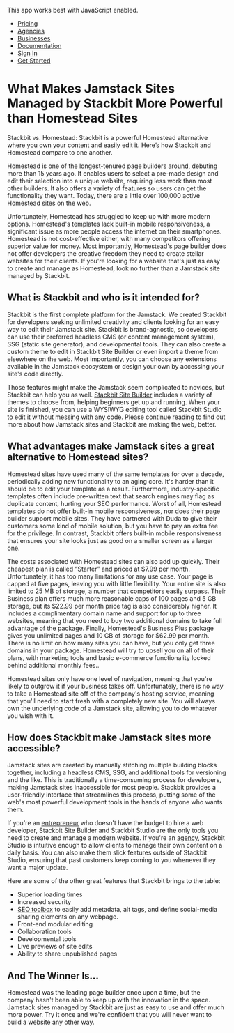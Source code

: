 This app works best with JavaScript enabled.





-   [Pricing](/pricing)
-   [Agencies](/agencies)
-   [Businesses](/businesses)
-   [Documentation](https://www.stackbit.com/docs/)
-   [Sign In](https://app.stackbit.com/)
-   <a href="https://app.stackbit.com/create" class="button-component button-component-theme-accent button-component-hollow"><span>Get Started</span></a>

What Makes Jamstack Sites Managed by Stackbit More Powerful than Homestead Sites
================================================================================

Stackbit vs. Homestead: Stackbit is a powerful Homestead alternative where you own your content and easily edit it. Here’s how Stackbit and Homestead compare to one another.

Homestead is one of the longest-tenured page builders around, debuting more than 15 years ago. It enables users to select a pre-made design and edit their selection into a unique website, requiring less work than most other builders. It also offers a variety of features so users can get the functionality they want. Today, there are a little over 100,000 active Homestead sites on the web.

Unfortunately, Homestead has struggled to keep up with more modern options. Homestead's templates lack built-in mobile responsiveness, a significant issue as more people access the internet on their smartphones. Homestead is not cost-effective either, with many competitors offering superior value for money. Most importantly, Homestead's page builder does not offer developers the creative freedom they need to create stellar websites for their clients. If you're looking for a website that's just as easy to create and manage as Homestead, look no further than a Jamstack site managed by Stackbit.

What is Stackbit and who is it intended for?
--------------------------------------------

Stackbit is the first complete platform for the Jamstack. We created Stackbit for developers seeking unlimited creativity and clients looking for an easy way to edit their Jamstack site. Stackbit is brand-agnostic, so developers can use their preferred headless CMS (or content management system), SSG (static site generator), and developmental tools. They can also create a custom theme to edit in Stackbit Site Builder or even import a theme from elsewhere on the web. Most importantly, you can choose any extensions available in the Jamstack ecosystem or design your own by accessing your site's code directly.

Those features might make the Jamstack seem complicated to novices, but Stackbit can help you as well. [Stackbit Site Builder](https://app.stackbit.com/create) includes a variety of themes to choose from, helping beginners get up and running. When your site is finished, you can use a WYSIWYG editing tool called Stackbit Studio to edit it without messing with any code. Please continue reading to find out more about how Jamstack sites and Stackbit are making the web, better.

What advantages make Jamstack sites a great alternative to Homestead sites?
---------------------------------------------------------------------------

Homestead sites have used many of the same templates for over a decade, periodically adding new functionality to an aging core. It's harder than it should be to edit your template as a result. Furthermore, industry-specific templates often include pre-written text that search engines may flag as duplicate content, hurting your SEO performance. Worst of all, Homestead templates do not offer built-in mobile responsiveness, nor does their page builder support mobile sites. They have partnered with Duda to give their customers some kind of mobile solution, but you have to pay an extra fee for the privilege. In contrast, Stackbit offers built-in mobile responsiveness that ensures your site looks just as good on a smaller screen as a larger one.

The costs associated with Homestead sites can also add up quickly. Their cheapest plan is called “Starter” and priced at $7.99 per month. Unfortunately, it has too many limitations for any use case. Your page is capped at five pages, leaving you with little flexibility. Your entire site is also limited to 25 MB of storage, a number that competitors easily surpass. Their Business plan offers much more reasonable caps of 100 pages and 5 GB storage, but its $22.99 per month price tag is also considerably higher. It includes a complimentary domain name and support for up to three websites, meaning that you need to buy two additional domains to take full advantage of the package. Finally, Homestead's Business Plus package gives you unlimited pages and 10 GB of storage for $62.99 per month. There is no limit on how many sites you can have, but you only get three domains in your package. Homestead will try to upsell you on all of their plans, with marketing tools and basic e-commerce functionality locked behind additional monthly fees..

Homestead sites only have one level of navigation, meaning that you're likely to outgrow it if your business takes off. Unfortunately, there is no way to take a Homestead site off of the company's hosting service, meaning that you'll need to start fresh with a completely new site. You will always own the underlying code of a Jamstack site, allowing you to do whatever you wish with it.

How does Stackbit make Jamstack sites more accessible?
------------------------------------------------------

Jamstack sites are created by manually stitching multiple building blocks together, including a headless CMS, SSG, and additional tools for versioning and the like. This is traditionally a time-consuming process for developers, making Jamstack sites inaccessible for most people. Stackbit provides a user-friendly interface that streamlines this process, putting some of the web's most powerful development tools in the hands of anyone who wants them.

If you're an [entrepreneur](https://www.stackbit.com/businesses) who doesn't have the budget to hire a web developer, Stackbit Site Builder and Stackbit Studio are the only tools you need to create and manage a modern website. If you're an [agency](https://www.stackbit.com/agencies), Stackbit Studio is intuitive enough to allow clients to manage their own content on a daily basis. You can also make them slick features outside of Stackbit Studio, ensuring that past customers keep coming to you whenever they want a major update.

Here are some of the other great features that Stackbit brings to the table:

-   Superior loading times
-   Increased security
-   [SEO toolbox](https://www.stackbit.com/blog/seo-tools/) to easily add metadata, alt tags, and define social-media sharing elements on any webpage.
-   Front-end modular editing
-   Collaboration tools
-   Developmental tools
-   Live previews of site edits
-   Ability to share unpublished pages

And The Winner Is...
--------------------

Homestead was the leading page builder once upon a time, but the company hasn't been able to keep up with the innovation in the space. Jamstack sites managed by Stackbit are just as easy to use and offer much more power. Try it once and we're confident that you will never want to build a website any other way.










